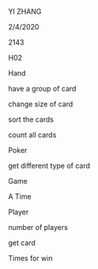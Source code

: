 YI ZHANG

2/4/2020

2143

H02


Hand

have a group of card

change size of card

sort the cards

count all cards



Poker

get different type of card

Game

A Time




Player

number of players

get card

Times for win
